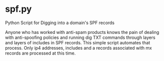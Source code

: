 # spf.py
Python Script for Digging into a domain's SPF records

Anyone who has worked with anti-spam products knows the pain of dealing with anti-spoofing policies and running dig TXT commands through layers and layers of includes in SPF records.  This simple script automates that process.  Only ip4 addresses, includes and a records associated with mx records are processed at this time.
